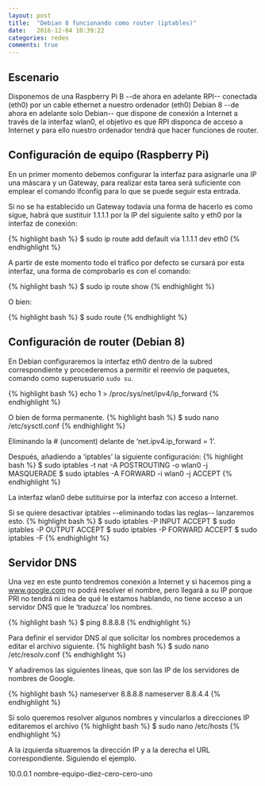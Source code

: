 ```yaml
---
layout: post
title:  "Debian 8 funcionando como router (iptables)"
date:   2016-12-04 10:39:22
categories: redes
comments: true
---
```


Escenario
---------

Disponemos de una Raspberry Pi B --de ahora en adelante RPI-- conectada (eth0) por un cable ethernet a nuestro ordenador (eth0) Debian 8 --de ahora en adelante solo Debian-- que dispone de conexión a Internet a través de la interfaz wlan0, el objetivo es que RPI disponca de acceso a Internet y para ello nuestro ordenador tendrá que hacer funciones de router.

Configuración de equipo (Raspberry Pi)
--------------------------------------

En un primer momento debemos configurar la interfaz para asignarle una IP una máscara y un Gateway, para realizar esta tarea será suficiente con emplear el comando ifconfig para lo que se puede seguir esta entrada.

Si no se ha establecido un Gateway todavía una forma de hacerlo es como sigue, habrá que sustituir 1.1.1.1 por la IP del siguiente salto y eth0 por la interfaz de conexión:

{% highlight bash %}
$ sudo ip route add default via 1.1.1.1 dev eth0
{% endhighlight %}

A partir de este momento todo el tráfico por defecto se cursará por esta interfaz, una forma de comprobarlo es con el comando:

{% highlight bash %}
$ sudo ip route show
{% endhighlight %}

O bien:

{% highlight bash %}
$ sudo route
{% endhighlight %}

Configuración de router (Debian 8)
----------------------------------

En Debian configuraremos la interfaz eth0 dentro de la subred correspondiente y procederemos a permitir el reenvío de paquetes, comando como superusuario `sudo su`.

{% highlight bash %}
echo 1 > /proc/sys/net/ipv4/ip_forward
{% endhighlight %}

O bien de forma permanente.
{% highlight bash %}
$ sudo nano /etc/sysctl.conf
{% endhighlight %}

Eliminando la # (uncoment) delante de ‘net.ipv4.ip_forward = 1’.

Después, añadiendo a ‘iptables’ la siguiente configuración:
{% highlight bash %}
$ sudo iptables -t nat -A POSTROUTING -o wlan0 -j MASQUERADE
$ sudo iptables -A FORWARD -i wlan0 -j ACCEPT
{% endhighlight %}
    
La interfaz wlan0 debe sutituirse por la interfaz con acceso a Internet.

Si se quiere desactivar iptables --eliminando todas las reglas-- lanzaremos esto.
{% highlight bash %}
$ sudo iptables -P INPUT ACCEPT
$ sudo iptables -P OUTPUT ACCEPT
$ sudo iptables -P FORWARD ACCEPT
$ sudo iptables -F
{% endhighlight %}

Servidor DNS
------------

Una vez en este punto tendremos conexión a Internet y si hacemos ping a www.google.com no podrá resolver el nombre, pero llegará a su IP porque PRI no tendrá ni idea de qué le estamos hablando, no tiene acceso a un servidor DNS que le ‘traduzca’ los nombres.

{% highlight bash %}
$ ping 8.8.8.8
{% endhighlight %}

Para definir el servidor DNS al que solicitar los nombres procedemos a editar el archivo siguiente.
{% highlight bash %}
$ sudo nano /etc/resolv.conf
{% endhighlight %}

Y añadiremos las siguientes líneas, que son las IP de los servidores de nombres de Google.

{% highlight bash %}
nameserver 8.8.8.8
nameserver 8.8.4.4
{% endhighlight %}

Si solo queremos resolver algunos nombres y vincularlos a direcciones IP editaremos el archivo
{% highlight bash %}
$ sudo nano /etc/hosts
{% endhighlight %}

A la izquierda situaremos la dirección IP y a la derecha el URL correspondiente. Siguiendo el ejemplo.

10.0.0.1	nombre-equipo-diez-cero-cero-uno

